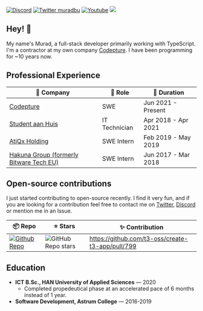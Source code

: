
[![Discord](https://img.shields.io/discord/1029861922742472814.svg?label=&logo=discord&logoColor=ffffff&color=7389D8&labelColor=6A7EC2&style=flat-square)](https://discord.gg/6Nc8B6yYAG)
<a href="https://twitter.com/muradbu"><img src="https://img.shields.io/twitter/follow/muradbu?color=blue&label=muradbu&logo=twitter&style=flat-square" alt="Twitter muradbu" /></a>
<a href="https://youtube.com/@codepture"><img src="https://img.shields.io/youtube/channel/subscribers/UCJaWZmiZ7S8kfBTsnMYjN_g?logo=youtube&style=flat-square" alt="Youtube" /></a>
<a href="https://twitch.com/codepture"><img src="https://img.shields.io/twitch/status/codepture?logo=twitch&style=flat-square" /></a>

## Hey! 👋

My name's Murad, a full-stack developer primarily working with TypeScript. I'm a contractor at my own company [Codepture](https://github.com/codepture). I have been programming for ~10 years now.

## Professional Experience

| 🏢 Company | 💼 Role | 📅 Duration |
|---|---|---|
| [Codepture](https://github.com/codepture) | SWE | Jun 2021 - Present |
| [Student aan Huis](https://studentaanhuis.nl/) | IT Technician | Apr 2018 - Apr 2021 |
| [AtiQx Holding](https://atimo.nl/atiqx/) | SWE Intern | Feb 2019 - May 2019 |
| [Hakuna Group (formerly Bitware Tech EU)](https://hakuna-group.com/) | SWE Intern | Jun 2017 - Mar 2018 |

## Open-source contributions
I just started contributing to open-source recently. I find it very fun, and if you are looking for a contribution feel free to contact me on [Twitter](https://twitter.com/muradbu), [Discord](https://discord.gg/6Nc8B6yYAG) or mention me in an Issue.

| 📦 Repo| ⭐ Stars | ✨ Contribution |
|---|---|---|
|[![Github Repo](https://img.shields.io/badge/t3--oss-create--t3--app-blue?style=flat-square)](https://github.com/t3-oss/create-t3-app) | ![GitHub Repo stars](https://img.shields.io/github/stars/t3-oss/create-t3-app?style=flat-square) | <https://github.com/t3-oss/create-t3-app/pull/799> |

## Education

- **ICT B.Sc., HAN University of Applied Sciences** — 2020
  - Completed propedeutical phase at an accelerated pace of 6 months instead of 1 year.
- **Software Development, Astrum College** — 2016-2019
